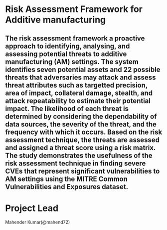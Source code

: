 # Risk Assessment Framework for Additive manufacturing
## The risk assessment framework a proactive approach to identifying, analysing, and assessing potential threats to additive manufacturing (AM) settings. The system identifies seven potential assets and 22 possible threats that adversaries may attack and assess threat attributes such as targetted precision, area of impact, collateral damage, stealth, and attack repeatability to estimate their potential impact. The likelihood of each threat is determined by considering the dependability of data sources, the severity of the threat, and the frequency with which it occurs. Based on the risk assessment technique, the threats are assessed and assigned a threat score using a risk matrix. The study demonstrates the usefulness of the risk assessment technique in finding severe CVEs that represent significant vulnerabilities to AM settings using the MITRE Common Vulnerabilities and Exposures dataset.


# Project Lead
Mahender Kumar(@mahend72)
